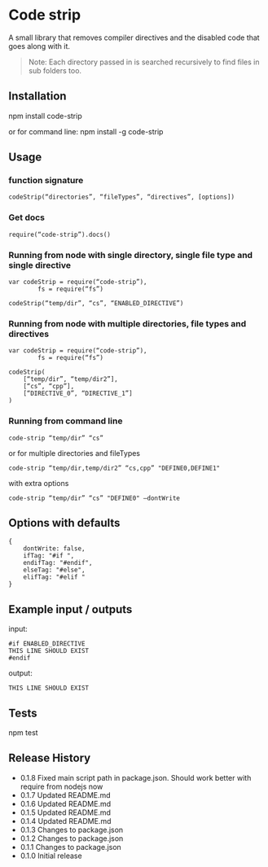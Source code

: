 Code strip
=========

A small library that removes compiler directives and the disabled code that goes along with it.

> Note: Each directory passed in is searched recursively to find files in sub folders too.


## Installation

  npm install code-strip

or for command line:
	npm install -g code-strip


## Usage

### function signature

	codeStrip(“directories”, “fileTypes”, “directives”, [options])

### Get docs

	require(“code-strip”).docs()

### Running from node with single directory, single file type and single directive

	var codeStrip = require(“code-strip”),
			fs = require(“fs”)

	codeStrip(“temp/dir”, “cs”, “ENABLED_DIRECTIVE”)

### Running from node with multiple directories, file types and directives

	var codeStrip = require(“code-strip”),
			fs = require(“fs”)

	codeStrip(
		[“temp/dir”, “temp/dir2”],
		[“cs”, “cpp”],
		[“DIRECTIVE_0”, “DIRECTIVE_1”]
	)

### Running from command line

	code-strip “temp/dir” “cs”

or for multiple directories and fileTypes

	code-strip “temp/dir,temp/dir2” “cs,cpp” "DEFINE0,DEFINE1"

with extra options

	code-strip “temp/dir” “cs” "DEFINE0" —dontWrite


## Options with defaults

	{
		dontWrite: false,
		ifTag: "#if ",
		endifTag: "#endif",
		elseTag: "#else",
		elifTag: "#elif "
	}


## Example input / outputs

input:

	#if ENABLED_DIRECTIVE
    THIS LINE SHOULD EXIST
	#endif

output:

	
    THIS LINE SHOULD EXIST

	


## Tests

  npm test



## Release History
* 0.1.8 Fixed main script path in package.json. Should work better with require from nodejs now
* 0.1.7 Updated README.md
* 0.1.6 Updated README.md
* 0.1.5 Updated README.md
* 0.1.4 Updated README.md
* 0.1.3 Changes to package.json
* 0.1.2 Changes to package.json
* 0.1.1 Changes to package.json
* 0.1.0 Initial release